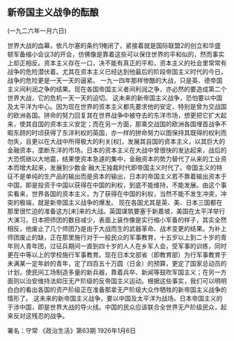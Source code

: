 ## 新帝国主义战争的酝酿

(一九二六年一月六日)

世界大战的血幕，依凡尔塞的条约1掩闭了，紧接着就是国际联盟2的创立和华盛顿军备缩小会议3的开会，仿佛像是靠着这些可以保住世界的平和似的，然而事实上却正相反。资本主义存在一口，决不能有真正的平和，资本主义的社会里常常有战争的危险潜伏着。尤其在资本主义已经达到他最后的阶段帝国主义时代的今日，战争的危险更是一天一天的逼紧。
一九一四年那样惨酷的大战，只是英、德帝国主义间利润之争的结果。现在各国帝国主义者间利润之争，亦必然的要造成第二个世界大战，它的危机一天一天的迫切。
这未来的新帝国主义战争，恐怕要以中国及太平洋为中心。因为现在世界的资本主义都先要求他的安定，特别是曾为交战国的欧洲各国。拼命的努力回复其在世界战争中被夺去的东洋市场，想更把它扩大起来，使其自国的资本主义安定；而在另一方面，那乘交战国的欧洲各国埋首战争不暇东顾的时顷获得了东洋利权的英国，亦一样的拼命努力以图保持其既得的权利而勿失，且更以在大战中所得极大的利关[权]，发展其自国的资本主义，以其巨大的金融资本，垄断东洋的市场。日本的资本主义在大战中曾很快的发达起来，战后的大恐慌继以大地震，结果使资本急遽的集中，金融资本的势力替代了从来的工业资本而增大起来，发展到少数金
融大王独裁时代即帝国主义时代了。帝国主义的特征不是单纯的生产品的输出而是资本的输出，日本的帝国主义若不靠着输出资本于中国，即是投资于中国以获得在中国的利权，到底不能维持，不能发展。由这个事实看来，世界各国的资本主义，为了获得在中国的利权，当然不能不发生冲突，冲突的极端，就是新帝国主义战争的爆发。
现在各国尤其是英、美、日本三国都在那里很忙迫的准备这方[未]来的大战。英国谋筑要塞于新嘉坡，美国在太平洋举行大演习，日本把师团的数目减少，表面上装作像是实行缩小军备的样子，其实全然相反，他废止了几个师团乃是由于大战而生的武器革命、战术变更的结果。为补上师团废止的缺，正在那里施行对于一般民众的军事教育，十五岁以上到二十岁的青年则人青年团，过征兵期间一直到四十岁的人人在乡军人会，受军事的训练，同时更在中等以上的学校施行军事教育。现在日本文部省（即教育部）为行军事教育于未满某一定年龄的青年，定了四百五十万圆（日金）的预算，更定了国家总动员的计划，使民间工场制造多量的新兵器，靠着兵卒、新闻等鼓吹军国主义；在另一方面则以治安维持法抑压无产阶级的反帝国主义运动。根据这些事实，我们可以明明白白的看出各国的资产阶级正在准备那拿无产阶级大众作牺牲的新帝国主义战争的情形了。
这未来的新帝国主义战争，要以中国及太平洋为战场。日本帝国主义的于涉中国，即是世界大战的导火线。中国的民众应该联合全世界无产阶级民众，起来反对这残忍的战争。

署名：守常
《政治生活》第63期
1926年1月6日

